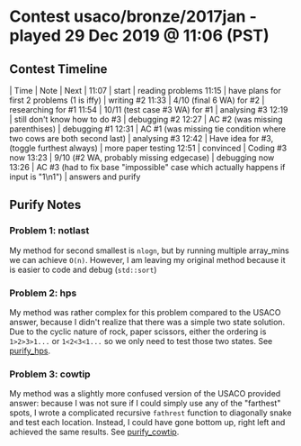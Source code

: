 # Contest usaco/bronze/2017jan - played 29 Dec 2019 @ 11:06 (PST)

## Contest Timeline

| Time | Note | Next |
11:07 | start | reading problems
11:15 | have plans for first 2 problems (1 is iffy) | writing #2
11:33 | 4/10 (final 6 WA) for #2 | researching for #1
11:54 | 10/11 (test case #3 WA) for #1 | analysing #3
12:19 | still don't know how to do #3 | debugging #2
12:27 | AC #2 (was missing parenthises) | debugging #1
12:31 | AC #1 (was missing tie condition where two cows are both second last) | analysing #3
12:42 | Have idea for #3, (toggle furthest always) | more paper testing
12:51 | convinced | Coding #3 now
13:23 | 9/10 (#2 WA, probably missing edgecase) | debugging now
13:26 | AC #3 (had to fix base "impossible" case which actually happens if input is "1\n1") | answers and purify

## Purify Notes

### Problem 1: notlast

My method for second smallest is `nlogn`, but by running multiple array_mins we can achieve `O(n)`. However, I am leaving my original method because it is easier to code and debug (`std::sort`)

### Problem 2: hps

My method was rather complex for this problem compared to the USACO answer, because I didn't realize that there was a simple two state solution. Due to the cyclic nature of rock, paper scissors, either the ordering is `1>2>3>1...` or `1<2<3<1...` so we only need to test those two states. See [purify_hps](./xhps/xpurify_hps.cpp).

### Problem 3: cowtip

My method was a slightly more confused version of the USACO provided answer: because I was not sure if I could simply use any of the "farthest" spots, I wrote a complicated recursive `fathrest` function to diagonally snake and test each location. Instead, I could have gone bottom up, right left and achieved the same results. See [purify_cowtip](./xcowtip/xpurify_cowtip.cpp).
